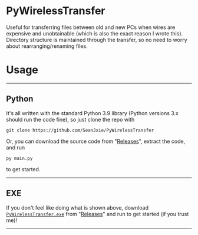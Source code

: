 # PyWirelessTransfer
Useful for transferring files between old and new PCs when wires are expensive and unobtainable (which is also the exact reason I wrote this).
Directory structure is maintained through the transfer, so no need to worry about rearranging/renaming files.

# Usage
---
## Python
It's all written with the standard Python 3.9 library (Python versions 3.x should run the code fine), so just clone the repo with
```
git clone https://github.com/SeanJxie/PyWirelessTransfer
```
Or, you can download the source code from "[Releases](https://github.com/SeanJxie/PyWirelessTransfer/releases/tag/v1.0)", extract the code, and run
```
py main.py
```
to get started.

---
## EXE
If you don't feel like doing what is shown above, download [`PyWirelessTransfer.exe`](https://github.com/SeanJxie/PyWirelessTransfer/releases/download/v1.0/PyWirelessTransfer.exe)  from "[Releases](https://github.com/SeanJxie/PyWirelessTransfer/releases/tag/v1.0)" and run to get started (if you trust me)!

---
